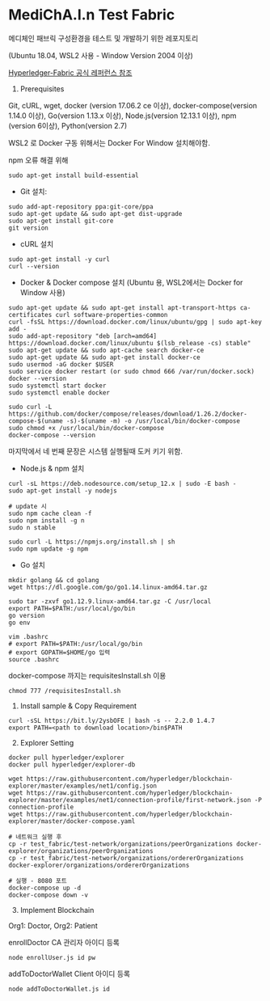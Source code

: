 # MediChA.I.n Test Fabric

메디체인 패브릭 구성환경을 테스트 및 개발하기 위한 레포지토리

(Ubuntu 18.04, WSL2 사용 - Window Version 2004 이상)

[Hyperledger-Fabric 공식 레퍼런스 참조](https://hyperledger-fabric.readthedocs.io/en/release-2.2)

1. Prerequisites

Git, cURL, wget, docker (version 17.06.2 ce 이상),
docker-compose(version 1.14.0 이상), Go(version 1.13.x 이상),
Node.js(version 12.13.1 이상), npm (version 6이상), Python(version 2.7)

WSL2 로 Docker 구동 위해서는 Docker For Window 설치해야함.

npm 오류 해결 위해

```shell script
sudo apt-get install build-essential
```

- Git 설치:
```shell script
sudo add-apt-repository ppa:git-core/ppa
sudo apt-get update && sudo apt-get dist-upgrade
sudo apt-get install git-core
git version
```
- cURL 설치
```shell script
sudo apt-get install -y curl
curl --version
```

- Docker & Docker compose 설치 (Ubuntu 용, WSL2에서는 Docker for Window 사용)
```shell script
sudo apt-get update && sudo apt-get install apt-transport-https ca-certificates curl software-properties-common
curl -fsSL https://download.docker.com/linux/ubuntu/gpg | sudo apt-key add -
sudo add-apt-repository "deb [arch=amd64] https://download.docker.com/linux/ubuntu $(lsb_release -cs) stable"
sudo apt-get update && sudo apt-cache search docker-ce
sudo apt-get update && sudo apt-get install docker-ce
sudo usermod -aG docker $USER
sudo service docker restart (or sudo chmod 666 /var/run/docker.sock)
docker --version
sudo systemctl start docker
sudo systemctl enable docker

sudo curl -L https://github.com/docker/compose/releases/download/1.26.2/docker-compose-$(uname -s)-$(uname -m) -o /usr/local/bin/docker-compose
sudo chmod +x /usr/local/bin/docker-compose
docker-compose --version
```
마지막에서 네 번째 문장은 시스템 실행될때 도커 키기 위함.

- Node.js & npm 설치
```shell script
curl -sL https://deb.nodesource.com/setup_12.x | sudo -E bash -
sudo apt-get install -y nodejs

# update 시
sudo npm cache clean -f 
sudo npm install -g n 
sudo n stable

sudo curl -L https://npmjs.org/install.sh | sh
sudo npm update -g npm
```

- Go 설치
```shell script
mkdir golang && cd golang
wget https://dl.google.com/go/go1.14.linux-amd64.tar.gz

sudo tar -zxvf go1.12.9.linux-amd64.tar.gz -C /usr/local
export PATH=$PATH:/usr/local/go/bin
go version
go env

vim .bashrc
# export PATH=$PATH:/usr/local/go/bin
# export GOPATH=$HOME/go 입력
source .bashrc
```

docker-compose 까지는 requisitesInstall.sh 이용
```shell script
chmod 777 /requisitesInstall.sh
```

1. Install sample & Copy Requirement

```shell script
curl -sSL https://bit.ly/2ysbOFE | bash -s -- 2.2.0 1.4.7
export PATH=<path to download location>/bin$PATH
```

2. Explorer Setting

```shell script
docker pull hyperledger/explorer
docker pull hyperledger/explorer-db

wget https://raw.githubusercontent.com/hyperledger/blockchain-explorer/master/examples/net1/config.json
wget https://raw.githubusercontent.com/hyperledger/blockchain-explorer/master/examples/net1/connection-profile/first-network.json -P connection-profile
wget https://raw.githubusercontent.com/hyperledger/blockchain-explorer/master/docker-compose.yaml

# 네트워크 실행 후
cp -r test_fabric/test-network/organizations/peerOrganizations docker-explorer/organizations/peerOrganizations
cp -r test_fabric/test-network/organizations/ordererOrganizations docker-explorer/organizations/ordererOrganizations

# 실행 - 8080 포트
docker-compose up -d
docker-compose down -v
```

3. Implement Blockchain

Org1: Doctor, Org2: Patient

enrollDoctor CA 관리자 아이디 등록
```shell script
node enrollUser.js id pw
```

addToDoctorWallet Client 아이디 등록
```shell script
node addToDoctorWallet.js id
```